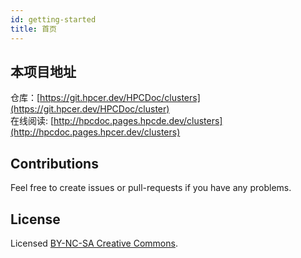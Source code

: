 ```yaml
---
id: getting-started
title: 首页
---
```


## 本项目地址
仓库：[https://git.hpcer.dev/HPCDoc/clusters](https://git.hpcer.dev/HPCDoc/cluster)  
在线阅读: [http://hpcdoc.pages.hpcde.dev/clusters](http://hpcdoc.pages.hpcer.dev/clusters)

## Contributions
Feel free to create issues or pull-requests if you have any problems.

## License
Licensed [BY-NC-SA Creative Commons](http://creativecommons.org/licenses/by-nc-sa/4.0/).
